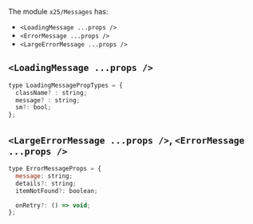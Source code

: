 
The module `x25/Messages` has: 
- `<LoadingMessage ...props />`
- `<ErrorMessage ...props />` 
- `<LargeErrorMessage ...props />`

## `<LoadingMessage ...props />`

```jsx
type LoadingMessagePropTypes = {
  className? : string;
  message? : string;
  sm?: bool;
};
```

## `<LargeErrorMessage ...props />`, `<ErrorMessage ...props />`

```jsx
type ErrorMessageProps = {
  message: string;
  details?: string;
  itemNotFound?: boolean;

  onRetry?: () => void;
};
```